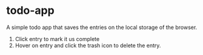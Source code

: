 # todo-app

A simple todo app that saves the entries on the local storage of the browser.
1. Click entry to mark it us complete
2. Hover on entry and click the trash icon to delete the entry.
